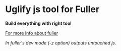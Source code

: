 # Uglify js tool for Fuller #
**Build everything with right tool**

[For more info about fuller](https://github.com/fullerjs/fuller)

*In fuller's dev mode (-z option) outputs untouched js.*

